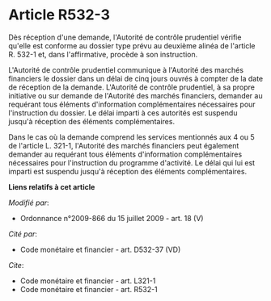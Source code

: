 # Article R532-3

Dès réception d'une demande, l'Autorité de contrôle prudentiel vérifie qu'elle est conforme au dossier type prévu au deuxième
alinéa de l'article R. 532-1 et, dans l'affirmative, procède à son instruction. 

L'Autorité de contrôle prudentiel communique à l'Autorité des marchés financiers le dossier dans un délai de cinq jours
ouvrés à compter de la date de réception de la demande. L'Autorité de contrôle prudentiel, à sa propre initiative ou sur
demande de l'Autorité des marchés financiers, demander au requérant tous éléments d'information complémentaires nécessaires
pour l'instruction du dossier. Le délai imparti à ces autorités est suspendu jusqu'à réception des éléments complémentaires. 

Dans le cas où la demande comprend les services mentionnés aux 4 ou 5 de l'article L. 321-1, l'Autorité des marchés
financiers peut également demander au requérant tous éléments d'information complémentaires nécessaires pour l'instruction du
programme d'activité. Le délai qui lui est imparti est suspendu jusqu'à réception des éléments complémentaires.

**Liens relatifs à cet article**

_Modifié par_:

  - Ordonnance n°2009-866 du 15 juillet 2009 - art. 18 (V)

_Cité par_:

  - Code monétaire et financier - art. D532-37 (VD)

_Cite_:

  - Code monétaire et financier - art. L321-1
  - Code monétaire et financier - art. R532-1
